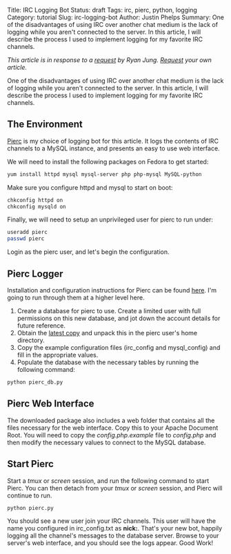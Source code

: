 Title: IRC Logging Bot
Status: draft
Tags: irc, pierc, python, logging
Category: tutorial
Slug: irc-logging-bot
Author: Justin Phelps
Summary: One of the disadvantages of using IRC over another chat medium is the lack of logging while you aren't connected to the server. In this article, I will describe the process I used to implement logging for my favorite IRC channels.

*This article is in response to a [request](https://github.com/Linuturk/www.onitato.com/issues/3) by Ryan Jung. [Request](https://github.com/Linuturk/www.onitato.com/issues?state=open) your own article.*

One of the disadvantages of using IRC over another chat medium is the lack of logging while you aren't connected to the server. In this article, I will describe the process I used to implement logging for my favorite IRC channels.

## The Environment

[Pierc](https://github.com/classam/pierc) is my choice of logging bot for this article. It logs the contents of IRC channels to a MySQL instance, and presents an easy to use web interface.

We will need to install the following packages on Fedora to get started:

```bash
yum install httpd mysql mysql-server php php-mysql MySQL-python
```

Make sure you configure httpd and mysql to start on boot:

```bash
chkconfig httpd on
chkconfig mysqld on
```

Finally, we will need to setup an unprivileged user for pierc to run under:

```bash
useradd pierc
passwd pierc
```

Login as the pierc user, and let's begin the configuration.

## Pierc Logger

Installation and configuration instructions for Pierc can be found [here](http://classam.github.com/pierc/). I'm going to run through them at a higher level here.

1. Create a database for pierc to use. Create a limited user with full permissions on this new database, and jot down the account details for future reference.
1. Obtain the [latest copy](https://github.com/classam/pierc/tarball/master) and unpack this in the pierc user's home directory.
1. Copy the example configuration files (irc_config and mysql_config) and fill in the appropriate values.
1. Populate the database with the necessary tables by running the following command:

```bash
python pierc_db.py
```

## Pierc Web Interface

The downloaded package also includes a web folder that contains all the files necessary for the web interface. Copy this to your Apache Document Root. You will need to copy the *config.php.example* file to *config.php* and then modify the necessary values to connect to the MySQL database.

## Start Pierc

Start a *tmux* or *screen* session, and run the following command to start Pierc. You can then detach from your *tmux* or *screen* session, and Pierc will continue to run.

```bash
python pierc.py
```

You should see a new user join your IRC channels. This user will have the name you configured in irc_config.txt as **nick:**. That's your new bot, happily logging all the channel's messages to the database server. Browse to your server's web interface, and you should see the logs appear. Good Work!
